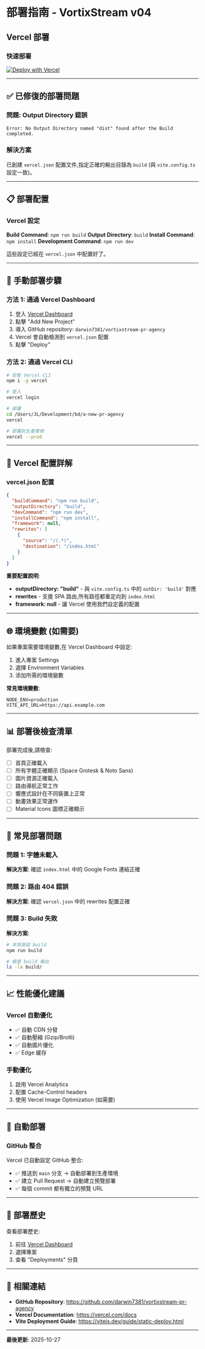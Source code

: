 # 部署指南 - VortixStream v04

## Vercel 部署

### 快速部署

[![Deploy with Vercel](https://vercel.com/button)](https://vercel.com/new/clone?repository-url=https://github.com/darwin7381/vortixstream-pr-agency)

---

## ✅ 已修復的部署問題

### 問題: Output Directory 錯誤
```
Error: No Output Directory named "dist" found after the Build completed.
```

### 解決方案
已創建 `vercel.json` 配置文件,指定正確的輸出目錄為 `build` (與 `vite.config.ts` 設定一致)。

---

## 📋 部署配置

### Vercel 設定

**Build Command**: `npm run build`
**Output Directory**: `build`
**Install Command**: `npm install`
**Development Command**: `npm run dev`

這些設定已經在 `vercel.json` 中配置好了。

---

## 🚀 手動部署步驟

### 方法 1: 通過 Vercel Dashboard

1. 登入 [Vercel Dashboard](https://vercel.com/dashboard)
2. 點擊 "Add New Project"
3. 導入 GitHub repository: `darwin7381/vortixstream-pr-agency`
4. Vercel 會自動檢測到 `vercel.json` 配置
5. 點擊 "Deploy"

### 方法 2: 通過 Vercel CLI

```bash
# 安裝 Vercel CLI
npm i -g vercel

# 登入
vercel login

# 部署
cd /Users/JL/Development/bd/a-new-pr-agency
vercel

# 部署到生產環境
vercel --prod
```

---

## 🔧 Vercel 配置詳解

### vercel.json 配置

```json
{
  "buildCommand": "npm run build",
  "outputDirectory": "build",
  "devCommand": "npm run dev",
  "installCommand": "npm install",
  "framework": null,
  "rewrites": [
    {
      "source": "/(.*)",
      "destination": "/index.html"
    }
  ]
}
```

**重要配置說明**:

- **outputDirectory: "build"** - 與 `vite.config.ts` 中的 `outDir: 'build'` 對應
- **rewrites** - 支援 SPA 路由,所有路徑都重定向到 `index.html`
- **framework: null** - 讓 Vercel 使用我們自定義的配置

---

## 🌐 環境變數 (如需要)

如果專案需要環境變數,在 Vercel Dashboard 中設定:

1. 進入專案 Settings
2. 選擇 Environment Variables
3. 添加所需的環境變數

**常見環境變數**:
```
NODE_ENV=production
VITE_API_URL=https://api.example.com
```

---

## 📊 部署後檢查清單

部署完成後,請檢查:

- [ ] 首頁正確載入
- [ ] 所有字體正確顯示 (Space Grotesk & Noto Sans)
- [ ] 圖片資源正確載入
- [ ] 路由導航正常工作
- [ ] 響應式設計在不同裝置上正常
- [ ] 動畫效果正常運作
- [ ] Material Icons 圖標正確顯示

---

## 🐛 常見部署問題

### 問題 1: 字體未載入
**解決方案**: 確認 `index.html` 中的 Google Fonts 連結正確

### 問題 2: 路由 404 錯誤
**解決方案**: 確認 `vercel.json` 中的 rewrites 配置正確

### 問題 3: Build 失敗
**解決方案**: 
```bash
# 本地測試 build
npm run build

# 檢查 build 輸出
ls -la build/
```

---

## 📈 性能優化建議

### Vercel 自動優化
- ✅ 自動 CDN 分發
- ✅ 自動壓縮 (Gzip/Brotli)
- ✅ 自動圖片優化
- ✅ Edge 緩存

### 手動優化
1. 啟用 Vercel Analytics
2. 配置 Cache-Control headers
3. 使用 Vercel Image Optimization (如需要)

---

## 🔄 自動部署

### GitHub 整合

Vercel 已自動設定 GitHub 整合:
- ✅ 推送到 `main` 分支 → 自動部署到生產環境
- ✅ 建立 Pull Request → 自動建立預覽部署
- ✅ 每個 commit 都有獨立的預覽 URL

---

## 📝 部署歷史

查看部署歷史:
1. 前往 [Vercel Dashboard](https://vercel.com/dashboard)
2. 選擇專案
3. 查看 "Deployments" 分頁

---

## 🔗 相關連結

- **GitHub Repository**: https://github.com/darwin7381/vortixstream-pr-agency
- **Vercel Documentation**: https://vercel.com/docs
- **Vite Deployment Guide**: https://vitejs.dev/guide/static-deploy.html

---

**最後更新**: 2025-10-27

